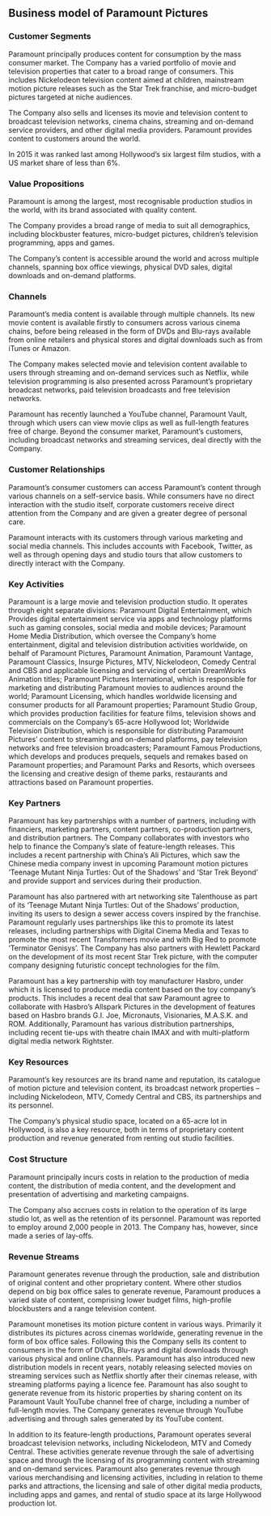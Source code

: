 Business model of Paramount Pictures
------------------------------------

 ### Customer Segments

 Paramount principally produces content for consumption by the mass consumer market. The Company has a varied portfolio of movie and television properties that cater to a broad range of consumers. This includes Nickelodeon television content aimed at children, mainstream motion picture releases such as the Star Trek franchise, and micro-budget pictures targeted at niche audiences.

 The Company also sells and licenses its movie and television content to broadcast television networks, cinema chains, streaming and on-demand service providers, and other digital media providers. Paramount provides content to customers around the world.

 In 2015 it was ranked last among Hollywood’s six largest film studios, with a US market share of less than 6%.

 ### Value Propositions

 Paramount is among the largest, most recognisable production studios in the world, with its brand associated with quality content.

 The Company provides a broad range of media to suit all demographics, including blockbuster features, micro-budget pictures, children’s television programming, apps and games.

 The Company’s content is accessible around the world and across multiple channels, spanning box office viewings, physical DVD sales, digital downloads and on-demand platforms.

 ### Channels

 Paramount’s media content is available through multiple channels. Its new movie content is available firstly to consumers across various cinema chains, before being released in the form of DVDs and Blu-rays available from online retailers and physical stores and digital downloads such as from iTunes or Amazon.

 The Company makes selected movie and television content available to users through streaming and on-demand services such as Netflix, while television programming is also presented across Paramount’s proprietary broadcast networks, paid television broadcasts and free television networks.

 Paramount has recently launched a YouTube channel, Paramount Vault, through which users can view movie clips as well as full-length features free of charge. Beyond the consumer market, Paramount’s customers, including broadcast networks and streaming services, deal directly with the Company.

 ### Customer Relationships

 Paramount’s consumer customers can access Paramount’s content through various channels on a self-service basis. While consumers have no direct interaction with the studio itself, corporate customers receive direct attention from the Company and are given a greater degree of personal care.

 Paramount interacts with its customers through various marketing and social media channels. This includes accounts with Facebook, Twitter, as well as through opening days and studio tours that allow customers to directly interact with the Company.

 ### Key Activities

 Paramount is a large movie and television production studio. It operates through eight separate divisions: Paramount Digital Entertainment, which Provides digital entertainment service via apps and technology platforms such as gaming consoles, social media and mobile devices; Paramount Home Media Distribution, which oversee the Company’s home entertainment, digital and television distribution activities worldwide, on behalf of Paramount Pictures, Paramount Animation, Paramount Vantage, Paramount Classics, Insurge Pictures, MTV, Nickelodeon, Comedy Central and CBS and applicable licensing and servicing of certain DreamWorks Animation titles; Paramount Pictures International, which is responsible for marketing and distributing Paramount movies to audiences around the world; Paramount Licensing, which handles worldwide licensing and consumer products for all Paramount properties; Paramount Studio Group, which provides production facilities for feature films, television shows and commercials on the Company’s 65-acre Hollywood lot; Worldwide Television Distribution, which is responsible for distributing Paramount Pictures’ content to streaming and on-demand platforms, pay television networks and free television broadcasters; Paramount Famous Productions, which develops and produces prequels, sequels and remakes based on Paramount properties; and Paramount Parks and Resorts, which oversees the licensing and creative design of theme parks, restaurants and attractions based on Paramount properties.

 ### Key Partners

 Paramount has key partnerships with a number of partners, including with financiers, marketing partners, content partners, co-production partners, and distribution partners. The Company collaborates with investors who help to finance the Company’s slate of feature-length releases. This includes a recent partnership with China’s Ali Pictures, which saw the Chinese media company invest in upcoming Paramount motion pictures ‘Teenage Mutant Ninja Turtles: Out of the Shadows’ and ‘Star Trek Beyond’ and provide support and services during their production.

 Paramount has also partnered with art networking site Talenthouse as part of its ‘Teenage Mutant Ninja Turtles: Out of the Shadows’ production, inviting its users to design a sewer access covers inspired by the franchise. Paramount regularly uses partnerships like this to promote its latest releases, including partnerships with Digital Cinema Media and Texas to promote the most recent Transformers movie and with Big Red to promote ‘Terminator Genisys’. The Company has also partners with Hewlett Packard on the development of its most recent Star Trek picture, with the computer company designing futuristic concept technologies for the film.

 Paramount has a key partnership with toy manufacturer Hasbro, under which it is licensed to produce media content based on the toy company’s products. This includes a recent deal that saw Paramount agree to collaborate with Hasbro’s Allspark Pictures in the development of features based on Hasbro brands G.I. Joe, Micronauts, Visionaries, M.A.S.K. and ROM. Additionally, Paramount has various distribution partnerships, including recent tie-ups with theatre chain IMAX and with multi-platform digital media network Rightster.

 ### Key Resources

 Paramount’s key resources are its brand name and reputation, its catalogue of motion picture and television content, its broadcast network properties – including Nickelodeon, MTV, Comedy Central and CBS, its partnerships and its personnel.

 The Company’s physical studio space, located on a 65-acre lot in Hollywood, is also a key resource, both in terms of proprietary content production and revenue generated from renting out studio facilities.

 ### Cost Structure

 Paramount principally incurs costs in relation to the production of media content, the distribution of media content, and the development and presentation of advertising and marketing campaigns.

 The Company also accrues costs in relation to the operation of its large studio lot, as well as the retention of its personnel. Paramount was reported to employ around 2,000 people in 2013. The Company has, however, since made a series of lay-offs.

 ### Revenue Streams

 Paramount generates revenue through the production, sale and distribution of original content and other proprietary content. Where other studios depend on big box office sales to generate revenue, Paramount produces a varied slate of content, comprising lower budget films, high-profile blockbusters and a range television content.

 Paramount monetises its motion picture content in various ways. Primarily it distributes its pictures across cinemas worldwide, generating revenue in the form of box office sales. Following this the Company sells its content to consumers in the form of DVDs, Blu-rays and digital downloads through various physical and online channels. Paramount has also introduced new distribution models in recent years, notably releasing selected movies on streaming services such as Netflix shortly after their cinemas release, with streaming platforms paying a licence fee. Paramount has also sought to generate revenue from its historic properties by sharing content on its Paramount Vault YouTube channel free of charge, including a number of full-length movies. The Company generates revenue through YouTube advertising and through sales generated by its YouTube content.

 In addition to its feature-length productions, Paramount operates several broadcast television networks, including Nickelodeon, MTV and Comedy Central. These activities generate revenue through the sale of advertising space and through the licensing of its programming content with streaming and on-demand services. Paramount also generates revenue through various merchandising and licensing activities, including in relation to theme parks and attractions, the licensing and sale of other digital media products, including apps and games, and rental of studio space at its large Hollywood production lot.